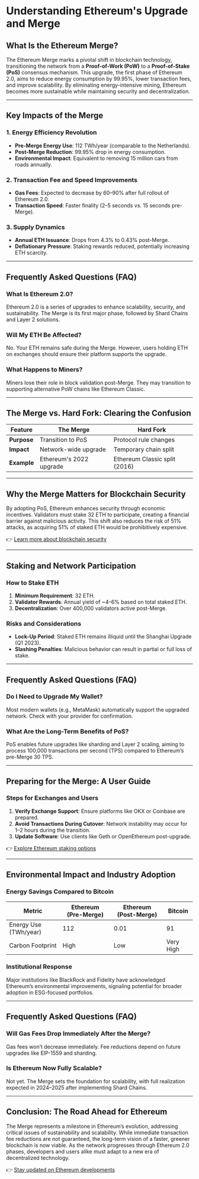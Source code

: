 # Understanding Ethereum's Upgrade and Merge

## What Is the Ethereum Merge?

The Ethereum Merge marks a pivotal shift in blockchain technology, transitioning the network from a **Proof-of-Work (PoW)** to a **Proof-of-Stake (PoS)** consensus mechanism. This upgrade, the first phase of Ethereum 2.0, aims to reduce energy consumption by 99.95%, lower transaction fees, and improve scalability. By eliminating energy-intensive mining, Ethereum becomes more sustainable while maintaining security and decentralization.

---

## Key Impacts of the Merge

### 1. **Energy Efficiency Revolution**
- **Pre-Merge Energy Use**: 112 TWh/year (comparable to the Netherlands).
- **Post-Merge Reduction**: 99.95% drop in energy consumption.
- **Environmental Impact**: Equivalent to removing 15 million cars from roads annually.

### 2. **Transaction Fee and Speed Improvements**
- **Gas Fees**: Expected to decrease by 60–90% after full rollout of Ethereum 2.0.
- **Transaction Speed**: Faster finality (2–5 seconds vs. 15 seconds pre-Merge).

### 3. **Supply Dynamics**
- **Annual ETH Issuance**: Drops from 4.3% to 0.43% post-Merge.
- **Deflationary Pressure**: Staking rewards reduced, potentially increasing ETH scarcity.

---

## Frequently Asked Questions (FAQ)

### **What Is Ethereum 2.0?**
Ethereum 2.0 is a series of upgrades to enhance scalability, security, and sustainability. The Merge is its first major phase, followed by Shard Chains and Layer 2 solutions.

### **Will My ETH Be Affected?**
No. Your ETH remains safe during the Merge. However, users holding ETH on exchanges should ensure their platform supports the upgrade.

### **What Happens to Miners?**
Miners lose their role in block validation post-Merge. They may transition to supporting alternative PoW chains like Ethereum Classic.

---

## The Merge vs. Hard Fork: Clearing the Confusion

| Feature                | The Merge                          | Hard Fork                          |
|------------------------|------------------------------------|------------------------------------|
| **Purpose**            | Transition to PoS                  | Protocol rule changes              |
| **Impact**             | Network-wide upgrade               | Temporary chain split              |
| **Example**            | Ethereum's 2022 upgrade            | Ethereum Classic split (2016)     |

---

## Why the Merge Matters for Blockchain Security

By adopting PoS, Ethereum enhances security through economic incentives. Validators must stake 32 ETH to participate, creating a financial barrier against malicious activity. This shift also reduces the risk of 51% attacks, as acquiring 51% of staked ETH would be prohibitively expensive.

👉 [Learn more about blockchain security](https://bit.ly/okx-bonus)

---

## Staking and Network Participation

### How to Stake ETH
1. **Minimum Requirement**: 32 ETH.
2. **Validator Rewards**: Annual yield of ~4–6% based on total staked ETH.
3. **Decentralization**: Over 400,000 validators active post-Merge.

### Risks and Considerations
- **Lock-Up Period**: Staked ETH remains illiquid until the Shanghai Upgrade (Q1 2023).
- **Slashing Penalties**: Malicious behavior can result in partial or full loss of stake.

---

## Frequently Asked Questions (FAQ)

### **Do I Need to Upgrade My Wallet?**
Most modern wallets (e.g., MetaMask) automatically support the upgraded network. Check with your provider for confirmation.

### **What Are the Long-Term Benefits of PoS?**
PoS enables future upgrades like sharding and Layer 2 scaling, aiming to process 100,000 transactions per second (TPS) compared to Ethereum’s pre-Merge 30 TPS.

---

## Preparing for the Merge: A User Guide

### Steps for Exchanges and Users
1. **Verify Exchange Support**: Ensure platforms like OKX or Coinbase are prepared.
2. **Avoid Transactions During Cutover**: Network instability may occur for 1–2 hours during the transition.
3. **Update Software**: Use clients like Geth or OpenEthereum post-upgrade.

👉 [Explore Ethereum staking options](https://bit.ly/okx-bonus)

---

## Environmental Impact and Industry Adoption

### Energy Savings Compared to Bitcoin
| Metric                  | Ethereum (Pre-Merge) | Ethereum (Post-Merge) | Bitcoin       |
|-------------------------|----------------------|------------------------|---------------|
| Energy Use (TWh/year)   | 112                  | 0.01                   | 91            |
| Carbon Footprint        | High                 | Low                    | Very High     |

### Institutional Response
Major institutions like BlackRock and Fidelity have acknowledged Ethereum’s environmental improvements, signaling potential for broader adoption in ESG-focused portfolios.

---

## Frequently Asked Questions (FAQ)

### **Will Gas Fees Drop Immediately After the Merge?**
Gas fees won’t decrease immediately. Fee reductions depend on future upgrades like EIP-1559 and sharding.

### **Is Ethereum Now Fully Scalable?**
Not yet. The Merge sets the foundation for scalability, with full realization expected in 2024–2025 after implementing Shard Chains.

---

## Conclusion: The Road Ahead for Ethereum

The Merge represents a milestone in Ethereum’s evolution, addressing critical issues of sustainability and scalability. While immediate transaction fee reductions are not guaranteed, the long-term vision of a faster, greener blockchain is now viable. As the network progresses through Ethereum 2.0 phases, developers and users alike must adapt to a new era of decentralized technology.

👉 [Stay updated on Ethereum developments](https://bit.ly/okx-bonus)